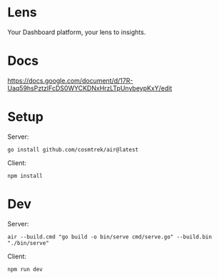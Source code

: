# Lens

Your Dashboard platform, your lens to insights.

# Docs
https://docs.google.com/document/d/17R-Uaq59hsPztzIFcDS0WYCKDNxHrzLTpUnybeypKxY/edit

# Setup
Server:
```console
go install github.com/cosmtrek/air@latest
```

Client:
```console
npm install
```

# Dev

Server:
```console
air --build.cmd "go build -o bin/serve cmd/serve.go" --build.bin "./bin/serve"
```

Client:
```console
npm run dev
```